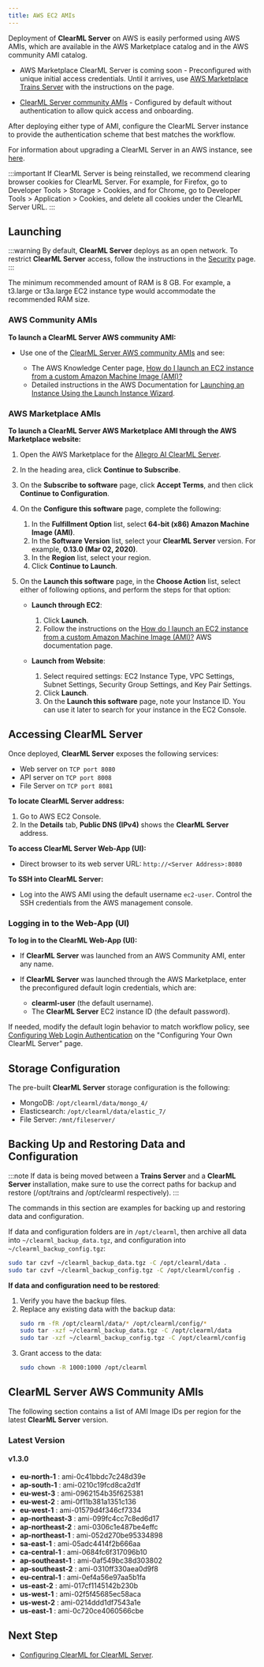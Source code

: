 ```yaml
---
title: AWS EC2 AMIs
---
```


Deployment of **ClearML Server** on AWS is easily performed using AWS AMIs, which are available in the AWS Marketplace catalog 
and in the AWS community AMI catalog.

* AWS Marketplace ClearML Server is coming soon - Preconfigured with unique initial access credentials. Until it arrives, 
  use [AWS Marketplace Trains Server](https://aws.amazon.com/marketplace/pp/B085D8W5NM) with the instructions on the page.

* [ClearML Server community AMIs](#clearml-server-aws-community-amis) - Configured by default without authentication to allow quick access and onboarding.

After deploying either type of AMI, configure the ClearML Server instance to provide the authentication scheme that 
best matches the workflow.

For information about upgrading a ClearML Server in an AWS instance, see [here](upgrade_server_aws_ec2_ami.md).

:::important
If ClearML Server is being reinstalled, we recommend clearing browser cookies for ClearML Server. For example, 
for Firefox, go to Developer Tools > Storage > Cookies, and for Chrome, go to Developer Tools > Application > Cookies,
and delete all cookies under the ClearML Server URL.
:::

## Launching

:::warning
By default, **ClearML Server** deploys as an open network. To restrict **ClearML Server** access, follow the instructions 
in the [Security](clearml_server_security.md) page.
:::

The minimum recommended amount of RAM is 8 GB. For example, a t3.large or t3a.large EC2 instance type would accommodate the recommended RAM size.


### AWS Community AMIs

**To launch a ClearML Server AWS community AMI:**

* Use one of the [ClearML Server AWS community AMIs](#clearml-server-aws-community-amis) and see:

    * The AWS Knowledge Center page, [How do I launch an EC2 instance from a custom Amazon Machine Image (AMI)?](https://aws.amazon.com/premiumsupport/knowledge-center/launch-instance-custom-ami/)
    * Detailed instructions in the AWS Documentation for [Launching an Instance Using the Launch Instance Wizard](https://docs.aws.amazon.com/AWSEC2/latest/UserGuide/launching-instance.html).

### AWS Marketplace AMIs

**To launch a ClearML Server AWS Marketplace AMI through the AWS Marketplace website:** 

1. Open the AWS Marketplace for the [Allegro AI ClearML Server](https://aws.amazon.com/marketplace/pp/B085D8W5NM).
1. In the heading area, click **Continue to Subscribe**.
1. On the **Subscribe to software** page, click **Accept Terms**, and then click **Continue to Configuration**.
1. On the **Configure this software** page, complete the following:

    1. In the **Fulfillment Option** list, select **64-bit (x86) Amazon Machine Image (AMI)**.
    1. In the **Software Version** list, select your **ClearML Server** version. For example, **0.13.0 (Mar 02, 2020)**.
    1. In the **Region** list, select your region.
    1. Click **Continue to Launch**.

1. On the **Launch this software** page, in the **Choose Action** list, select either of following options, and perform the steps for that option:

    * **Launch through EC2**:
    
        1. Click **Launch**.
        1. Follow the instructions on the [How do I launch an EC2 instance from a custom Amazon Machine Image (AMI)?](https://aws.amazon.com/premiumsupport/knowledge-center/launch-instance-custom-ami/) AWS documentation page.

    * **Launch from Website**:
    
        1. Select required settings: EC2 Instance Type, VPC Settings, Subnet Settings, Security Group Settings, and Key Pair Settings.
        1. Click **Launch**.
        1. On the **Launch this software** page, note your Instance ID. You can use it later to search for your instance in the EC2 Console.

## Accessing ClearML Server

Once deployed, **ClearML Server** exposes the following services:

* Web server on `TCP port 8080`
* API server on `TCP port 8008`
* File Server on `TCP port 8081`

**To locate **ClearML Server** address:**

1. Go to AWS EC2 Console.
1. In the **Details** tab, **Public DNS (IPv4)** shows the **ClearML Server** address.

**To access **ClearML Server** Web-App (UI):**

* Direct browser to its web server URL: `http://<Server Address>:8080`

**To SSH into ClearML Server:**

* Log into the AWS AMI using the default username `ec2-user`. Control the SSH credentials from the AWS management console.

### Logging in to the Web-App (UI)

**To log in to the ClearML Web-App (UI):**

* If **ClearML Server** was launched from an AWS Community AMI, enter any name.
* If **ClearML Server** was launched through the AWS Marketplace, enter the preconfigured default login credentials, which 
  are:

    * **clearml-user** (the default username).
    * The **ClearML Server** EC2 instance ID (the default password).

If needed, modify the default login behavior to match workflow policy, see [Configuring Web Login Authentication](clearml_server_config.md#web-login-authentication) 
on the "Configuring Your Own ClearML Server" page.

## Storage Configuration

The pre-built **ClearML Server** storage configuration is the following:

* MongoDB: `/opt/clearml/data/mongo_4/`
* Elasticsearch: `/opt/clearml/data/elastic_7/`
* File Server: `/mnt/fileserver/`


## Backing Up and Restoring Data and Configuration

:::note
If data is being moved between a **Trains Server** and a **ClearML Server** installation, make sure to use the correct paths 
for backup and restore (/opt/trains and /opt/clearml respectively).
:::

The commands in this section are examples for backing up and restoring data and configuration.

If data and configuration folders are in `/opt/clearml`, then archive all data into `~/clearml_backup_data.tgz`, and 
configuration into `~/clearml_backup_config.tgz`:

```bash
sudo tar czvf ~/clearml_backup_data.tgz -C /opt/clearml/data .
sudo tar czvf ~/clearml_backup_config.tgz -C /opt/clearml/config .
```

**If data and configuration need to be restored**:

1. Verify you have the backup files.
1. Replace any existing data with the backup data:
   ```bash
   sudo rm -fR /opt/clearml/data/* /opt/clearml/config/*
   sudo tar -xzf ~/clearml_backup_data.tgz -C /opt/clearml/data
   sudo tar -xzf ~/clearml_backup_config.tgz -C /opt/clearml/config
   ```
1. Grant access to the data:
   ```bash
   sudo chown -R 1000:1000 /opt/clearml
   ```
        

## ClearML Server AWS Community AMIs

The following section contains a list of AMI Image IDs per region for the latest **ClearML Server** version.



### Latest Version

#### v1.3.0

* **eu-north-1** : ami-0c41bbdc7c248d39e 
* **ap-south-1** : ami-0210c19fcd8ca2d1f 
* **eu-west-3** : ami-0962154b35f625381 
* **eu-west-2** : ami-0f11b381a1351c136 
* **eu-west-1** : ami-01579d4f346cf7334 
* **ap-northeast-3** : ami-099fc4cc7c8ed6d17 
* **ap-northeast-2** : ami-0306c1e487be4effc 
* **ap-northeast-1** : ami-052d270be95334898 
* **sa-east-1** : ami-05adc4414f2b666aa 
* **ca-central-1** : ami-0684fc6f317096b10 
* **ap-southeast-1** : ami-0af549bc38d303802 
* **ap-southeast-2** : ami-0310ff330aea0d9f8 
* **eu-central-1** : ami-0ef4a56e97aa5b1fa 
* **us-east-2** : ami-017cf1145142b230b 
* **us-west-1** : ami-02f5f45685ec58aca 
* **us-west-2** : ami-0214ddd1df7543a1e 
* **us-east-1** : ami-0c720ce4060566cbe 

## Next Step

* [Configuring ClearML for ClearML Server](clearml_config_for_clearml_server.md).

